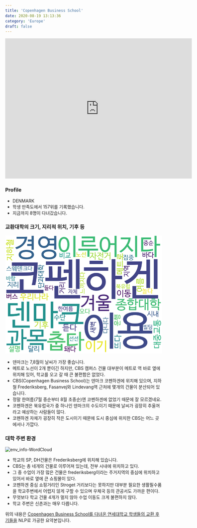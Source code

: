 ```yaml
---
title: 'Copenhagen Business School'
date: 2020-08-19 13:13:36
category: 'Europe'
draft: false
---
```


<iframe
width="600"
height="450"
frameborder="0" style="border:0"
src="https://www.google.com/maps/embed/v1/place?key=AIzaSyC9e1AME-pVmWC4hBpFdu5S4dKzyepa3HQ&q=Copenhagen+Business+School&center=55.6815652,12.5296944&zoom=14" allowfullscreen>
</iframe>

### Profile

* DENMARK
* 학생 만족도에서 157위를 기록했습니다.
* 지금까지 8명이 다녀갔습니다. 

### 교환대학의 크기, 지리적 위치, 기후 등

![gen_info-WordCloud](../univ_wordclouds_okt/gen_info/DK000002_gen_info_okt.png)

* 덴마크는 7,8월이 날씨가 가장 좋습니다.
* 메트로 노선이 2개 뿐이긴 하지만, CBS 캠퍼스 건물 대부분이 메트로 역 바로 옆에 위치해 있어, 학교를 오고 갈 때 큰 불편함은 없었다.
* CBS(Copenhagen Business School)는 덴마크 코펜하겐에 위치해 있으며, 지하철 Frederiksberg, Fasanvej와 Lindevang역 근처에 몇개의 건물이 분산되어 있습니다.
* 정말 한여름(7월 중순부터 8월 초중순)엔 코펜하겐에 없었기 때문에 잘 모르겠네요.
* 코펜하겐은 북유럽국가 중 하나인 덴마크의 수도이기 때문에 날씨가 굉장히 추울꺼라고 예상하는 사람들이 많다.
* 코펜하겐 자체가 굉장히 작은 도시이기 때문에 도시 중심에 위치한 CBS는 어느 곳에서나 가깝다.


### 대학 주변 환경

![env_info-WordCloud](../univ_wordclouds_okt/env_info/DK000002_env_info_okt.png)

* 학교의 SP, DH건물은 Frederiksberg에 위치해 있습니다.
* CBS는 총 네개의 건물로 이루어져 있는데, 전부 시내에 위치하고 있다.
* 그 중 수업이 가장 많은 건물은 frederiksberg이라는 주거지역의 중심에 위치하고 있어서 바로 옆에 큰 쇼핑몰이 있다.
* 코펜하겐 중심 쇼핑거리인 Stroget 거리보다는 못하지만 대부분 필요한 생활필수품을 학교주변에서 어렵지 않게 구할 수 있으며 우체국 등의 관공서도 가까운 편이다.
* 무엇보다 학교 건물 4개가 멀지 않아 수업 이동도 크게 불편하지 않다.
* 학교 주변은 신촌과는 매우 다릅니다.


위의 내용은 [Copenhagen Business School를 다녀온 연세대학교 학생들의 교환 후기들을](http://oia.yonsei.ac.kr/partner/expReport.asp?ucode=DK000002&bgbn=A) NLP로 가공한 요약본입니다. 
